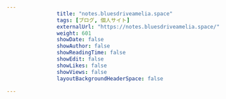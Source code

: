---
                title: "notes.bluesdriveamelia.space"
                tags: [ブログ, 個人サイト]
                externalUrl: "https://notes.bluesdriveamelia.space/"
                weight: 601
                showDate: false
                showAuthor: false
                showReadingTime: false
                showEdit: false
                showLikes: false
                showViews: false
                layoutBackgroundHeaderSpace: false
                ---

